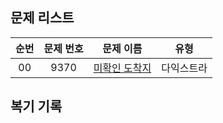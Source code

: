 ## 문제 리스트

|          순번          |       문제 번호         |        문제 이름         |        유형         |
| :-----: | :-----: | :-----: | :-----: | 
| 00 | 9370 | <a href="https://www.acmicpc.net/problem/2533">미확인 도착지</a> | 다익스트라 |

## 복기 기록
